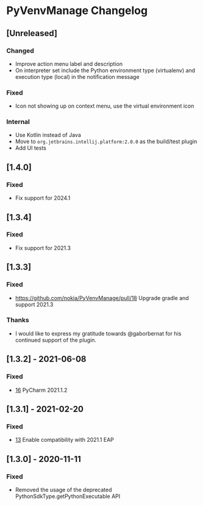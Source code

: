 # PyVenvManage Changelog

## [Unreleased]

### Changed

- Improve action menu label and description
- On interpreter set include the Python environment type (virtualenv) and execution type (local) in the notification
  message

### Fixed

- Icon not showing up on context menu, use the virtual environment icon

### Internal

- Use Kotlin instead of Java
- Move to `org.jetbrains.intellij.platform:2.0.0` as the build/test plugin
- Add UI tests

## [1.4.0]

### Fixed

- Fix support for 2024.1

## [1.3.4]

### Fixed

- Fix support for 2021.3

## [1.3.3]

### Fixed

- https://github.com/nokia/PyVenvManage/pull/18 Upgrade gradle and support 2021.3

### Thanks

- I would like to express my gratitude towards @gaborbernat for his continued support of the plugin.

## [1.3.2] - 2021-06-08

### Fixed

- [16](https://github.com/nokia/PyVenvManage/issues/16) PyCharm 2021.1.2

## [1.3.1] - 2021-02-20

### Fixed

- [13](https://github.com/nokia/PyVenvManage/issues/13) Enable compatibility with 2021.1 EAP

## [1.3.0] - 2020-11-11

### Fixed

- Removed the usage of the deprecated PythonSdkType.getPythonExecutable API
